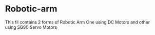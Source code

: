 # Robotic-arm

This fil contains 2 forms of Robotic Arm 
One using DC Motors and other using SG90 Servo Motors
